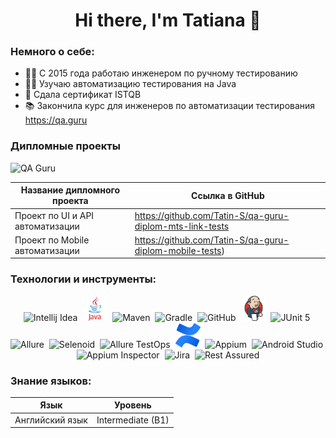 <!--### Hi there, I'm Tatiana 👋-->
<h1 align="center">Hi there, I'm Tatiana 👋</h1>

### Немного о себе:

 - :technologist: С 2015 года работаю инженером по ручному тестированию
 - :astronaut: Узучаю автоматизацию тестирования на Java
 - :green_book: Сдала сертификат ISTQB
 - :books: Закончила курс для инженеров по автоматизации тестирования https://qa.guru


### Дипломные проекты

<p align="left">  
 <img src="https://avatars.githubusercontent.com/u/65260527?s=200&v=4" title="QA Guru" alt="QA Guru" width="70" height="70"/>&nbsp;
</p>
 
  |Название дипломного проекта      |Ссылка в GitHub                                    
  |-------------------------------- |---------------------------------------------------------|
  | Проект по UI и API автоматизации| https://github.com/Tatin-S/qa-guru-diplom-mts-link-tests|    
  | Проект по Mobile автоматизации  | https://github.com/Tatin-S/qa-guru-diplom-mobile-tests) |  
  
 
 ### Технологии и инструменты:

<p align="center">  
  <img src="https://img.icons8.com/color/48/000000/intellij-idea.png" title="Intellij Idea" alt="Intellij Idea" width="40" height="40"/>&nbsp; 
  <img src="https://github.com/devicons/devicon/blob/master/icons/java/java-original-wordmark.svg" title="Java" alt="Java" width="40" height="40"/>&nbsp;
  <img src="https://www.svgrepo.com/show/354051/maven.svg" title="Maven"  alt="Maven" width="40" height="40"/>&nbsp;
  <img src="https://plugins.gradle.org/shared-assets/shared/images/elephant-corner.png" title="Gradle"  alt="Gradle" width="40" height="40"/>&nbsp;
  <img src="https://img.icons8.com/glyph-neue/344/github.png" title="GitHub" alt="GitHub" width="40" height="40"/>&nbsp;
  <img src="https://github.com/devicons/devicon/blob/master/icons/jenkins/jenkins-original.svg"  title="Jenkins" alt="Jenkins" width="40" height="40"/>&nbsp;
  <img src="https://miro.medium.com/max/1400/1*J8sjpKQJswCKiPUYVefbgQ.jpeg" title="JUnit 5" alt="JUnit 5" width="70" height="40"/>&nbsp;
  <img src="https://images.opencollective.com/allure-report/f14e715/logo/256.png" title="Allure" alt="Allure" width="40" height="40"/>&nbsp;
  <img src="https://avatars.githubusercontent.com/u/26328913?s=400&v=4" title="Selenoid" alt="Selenoid" width="50" height="40"/>&nbsp;
  <img src="https://plugins.jetbrains.com/files/12513/183932/icon/pluginIcon.svg" title="Allure TestOps" alt="Allure TestOps" width="40" height="40"/>&nbsp;
  <img src="https://github.com/devicons/devicon/blob/master/icons/confluence/confluence-original.svg" title="Confluence" alt="Confluence" width="40" height="40"/>&nbsp;
  <img src="https://avatars.githubusercontent.com/u/3221291?s=200&v=4" title="Appium" alt="Appium" width="40" height="40"/>&nbsp; 
  <img src="https://cdn.worldvectorlogo.com/logos/android-studio-1.svg" title="Android Studio" alt="Android Studio" width="40" height="40"/>&nbsp; 
  <img src="https://github.com/appium/appium-inspector/raw/main/docs/icon.png" title="Appium Inspector" alt="Appium Inspector" width="40" height="40"/>&nbsp; 
  <img src="https://img.icons8.com/color/96/jira.png" title="Jira" alt="Jira" width="40" height="40"/>&nbsp;  
  <img src="https://avatars.githubusercontent.com/u/19369327?s=200&v=4" title="Rest Assured" alt="Rest Assured" width="40" height="40" /> 
  </p>
  
  
  ### Знание языков: 
  
  |Язык               |Уровень             |                        
  |-------------------|--------------------|   
  | Английский язык	  | Intermediate (B1)  |  
   
  
    
                                                                                                  
<!---
Tatin-S/Tatin-S is a ✨ special ✨ repository because its `README.md` (this file) appears on your GitHub profile.
You can click the Preview link to take a look at your changes.
--->

